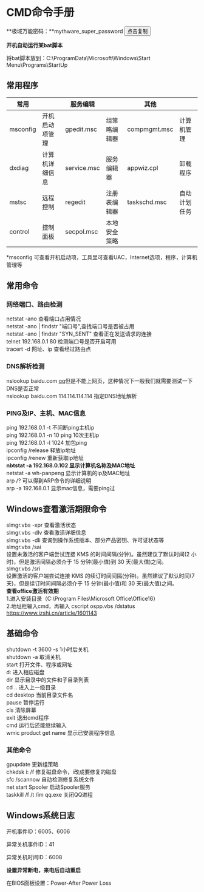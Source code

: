 # CMD命令手册

**极域万能密码：**mythware\_super\_password
<button type='button' onclick="copyfun()">点击复制</button>

**开机自动运行某bat脚本**

将bat脚本放到：C:\ProgramData\Microsoft\Windows\Start Menu\Programs\StartUp

## 常用程序

| 常用       |         | 服务编辑        |        | 其他           |        |
| -------- | ------- | ----------- | ------ | ------------ | ------ |
| msconfig | 开机启动项管理 | gpedit.msc  | 组策略编辑器 | compmgmt.msc | 计算机管理  |
| dxdiag   | 计算机详细信息 | service.msc | 服务编辑器  | appwiz.cpl   | 卸载程序   |
| mstsc    | 远程控制    | regedit     | 注册表编辑器 | taskschd.msc | 自动计划任务 |
| control  | 控制面板    | secpol.msc  | 本地安全策略 |              |        |

\*msconfig 可查看开机启动项，工具里可查看UAC，Internet选项，程序，计算机管理等

## 常用命令

### 网络端口、路由检测

netstat -ano 查看端口占用情况\
netstat -ano | findstr "端口号",查找端口号是否被占用\
netstat -ano | findstr "SYN\_SENT" 查看正在发送请求的连接\
telnet 192.168.0.1 80 检测端口号是否开启可用\
tracert -d 网址、ip 查看经过路由点

### DNS解析检测

nslookup baidu.com [qq](http://kan1234.com/tags-147/)但是不能上网页，这种情况下一般我们就需要测试一下DNS是否正常\
nslookup baidu.com 114.114.114.114 指定DNS地址解析

### PING及IP、主机、MAC信息

ping 192.168.0.1 -t 不间断ping主机ip\
ping 192.168.0.1 -n 10 ping 10次主机ip\
ping 192.168.0.1 -l 1024 加包ping\
ipconfig /release 释放ip地址\
ipconfig /renew 重新获取ip地址\
**nbtstat -a 192.168.0.102 显示计算机名称及MAC地址**\
netstat -a wh-panpeng 显示计算机的ip及MAC地址\
arp /? 可以得到ARP命令的详细说明\
arp -a 192.168.0.1 显示mac信息，需要ping过

## Windows查看激活期限命令

slmgr.vbs -xpr 查看激活状态\
slmgr.vbs -dlv 查看激活详细信息\
slmgr.vbs -dli 查询到操作系统版本、部分产品密钥、许可证状态等\
slmgr.vbs /sai\
设置未激活的客户端尝试连接 KMS 的时间间隔(分钟)。虽然建议了默认时间(2 小时)，但是激活间隔必须介于 15 分钟(最小值)到 30 天(最大值)之间。\
slmgr.vbs /sri\
设置激活的客户端尝试连接 KMS 的续订时间间隔(分钟)。虽然建议了默认时间(7 天)，但是续订时间间隔必须介于 15 分钟(最小值)和 30 天(最大值)之间。\
**查看office激活有效期**\
1.进入安装目录（C:\Program Files\Microsoft Office\Office16）\
2.地址栏输入cmd，再输入 cscript ospp.vbs /dstatus\
https://www.izshi.cn/article/1601143

## 基础命令

shutdown -t 3600 -s 1小时后关机\
shutdown -a 取消关机\
start 打开文件、程序或网址\
d: 进入相应磁盘\
dir 显示目录中的文件和子目录列表\
cd .. 进入上一级目录\
cd desktop 当前目录文件名\
pause 暂停运行\
cls 清除屏幕\
exit 退出cmd程序\
cmd 运行后还能继续输入\
wmic product get name 显示已安装程序信息

### 其他命令

gpupdate 更新组策略\
chkdsk i: /f 修复磁盘命令，i改成要修复的磁盘\
sfc /scannow 自动检测修复系统文件\
net start Spooler 启动Spooler服务\
taskkill /f /t /im qq.exe 关闭QQ进程



## Windows系统日志

开机事件ID：6005、6006

异常关机事件ID：41

异常关机时间ID：6008

**设置异常断电，来电后自动重启**

在BIOS面板设置：Power-After Power Loss
